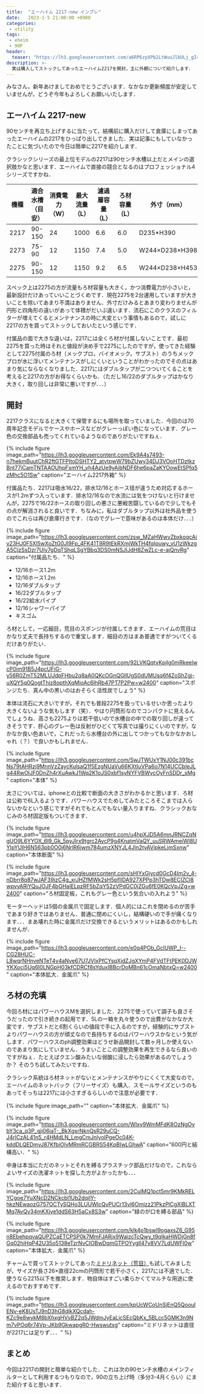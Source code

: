 ```yaml
---
title:  "エーハイム 2217-new インプレ"
date:   2023-1-5 21:00:00 +0900
categories: 
 - utility
tags:
 - eheim
 - 90P
header:
  teaser: "https://lh3.googleusercontent.com/a6RP6zpXPb2LtWuuJlbULj_gI4FTbKQfGV4dNfFMWDJovLy_VDSQyHb3ZXQel_VvE644jZDR4EIQt8dXP4il6DMgz1f8zAPew0cPgKaf6RLy6benKIVVw_Awq6mmV5m0iaLwsCKl=s0"
description: >-
  実は購入してストックしてあったエーハイム2217を開封，主に外観について紹介します．
---
```



みなさん，新年あけましておめでとうございます．なかなか更新頻度が安定していませんが，どうぞ今年もよろしくお願いいたします．


## エーハイム 2217-new

90センチを再立ち上げするに当たって，結構前に購入だけして倉庫にしまってあったエーハイムの2217をひっぱり出してきました．実は記事にもしていなかったことに気づいたので今日は簡単に2217を紹介します．

クラシックシリーズの最上位モデルの2217は90センチ水槽以上だとメインの選択肢かなと思います．エーハイムで直接の競合となるのはプロフェッショナル4シリーズですかね．

| 機種 | 適合水槽（目安） | 消費電力（W） | 最大流量（L） | 濾過層容量（L） | ろ材容量（L） | 外寸（mm）     | 吸水ホース（mm） | 排水ホース（mm） |
|------|------------------|---------------|---------------|-----------------|---------------|----------------|------------------|------------------|
| 2217 | 90-150           | 24            | 1000          | 6.6             | 6.0           | D235*H390      | 16/22            | 12/16            |
| 2273 | 75-90            | 12            | 1150          | 7.4             | 5.0           | W244×D238×H398 | 16/22            | 16/22            |
| 2275 | 90-150           | 12            | 1150          | 9.2             | 6.5           | W244×D238×H453 | 16/22            | 16/22            |

スペック上は2275の方が流量もろ材容量も大きく，かつ消費電力が小さいと，最新設計だけあっていいことづくめです．現在2275を2台運用していますが大きいことを除いてあまり不満はありません．外寸だけみるとあまり変わりませんが円形と四角形の違いがあって体積がだいぶ違います．流石にこのクラスのフィルターが増えてくるとメンテナンスの時に大変という事情もあるので，試しに2217の方を買ってストックしておいたという感じです．

付属品の面で大きな違いは，2217には全くろ材が付属しないことです．最初2275を買った時はそれと値段が決め手で2275にしたのですが，使ってきた経験として2275付属のろ材（メックプロ，バイオメック，サブスト）のうちメックプロが水に浮いてメンテナンスがしにくいということがわかったのでその点はあまり気にならなくなりました．2217にはダブルタップが二つついてくることを考えると2217の方がお得なくらいかも．（ただし16/22のダブルタップはかなり大きく，取り回しは非常に悪いですが．．．）

## 開封

2217クラスになると大きくて保管するにも場所を取っていました．今回のは70周年記念モデルでケースやホースなどがグレーっぽい色になっています．グレー色の交換部品も売ってくれているようなのでありがたいですねぇ．

{% include figure image_path="https://lh3.googleusercontent.com/Ek9A4s7493-n7hekmBuutChR2ftGTFPItoDSHTY2_atvtpwW79bZUwy34DJ3VOoHTDztkzBnt77jCamTNTAAOUhpFxmYH_yh4AzUe9yAibNDF6he6paZaKYOowEtSPfq5zMhc5O1Sw" caption="エーハイム2217外箱" %}

付属品たち．2217は吸水16/22，排水12/16とホース径が違うため対応するホースが1.2mずつ入っています．排水12/16なので水流には気をつけないと行けませんが，2275で16/22ホースの取り回しの悪さに悪戦苦闘しているので少しでもその点が解消されると良いです．ちなみに，私はダブルタップ以外は社外品を使うのでこれらは再び倉庫行きです．（なのでグレーで意味があるのは本体だけ．．．）

{% include figure image_path="https://lh3.googleusercontent.com/zsw_MZaHWwvZbxkoqcAiv23HJ0F5Xl5wXoZtG0JI9Fp_4FK41T8R9tEkRXmjWkTH4fqIpuwy_vU1zWkzgA5CjzSsDzr7UIy7gDqTShqLSgYBbq3DS0mNSJlJdH8ZwZLc-e-ajQnvRg" caption="付属品たち．" %}

- 12/16ホース1.2m
- 12/16ホース1.2m
- 12/16ダブルタップ
- 16/22ダブルタップ
- 16/22給水パイプ
- 12/16シャワーパイプ
- キスゴム


ろ材として，一応細目，荒目のスポンジが付属してきます．エーハイムの荒目はかなり丈夫で長持ちするので重宝します．細目の方はまあ普通ですがついてくるだけありがたい．

{% include figure image_path="https://lh3.googleusercontent.com/92LVKQqtvKpjIg0mRkeelwcP0im91B5J4pcUFiG-y56R0ZmT52MLUJdpFHbu2q8aA0QKcOGnQGllUgS0dUMUsq6f4ZoShZgj-uXQY5q0QogtThiz8opthXqMioAc6IhRb47PT7P2Pw=w2400" caption="スポンジたち．真ん中の黒いのはおそらく活性炭でしょう" %}


本体は流石に大きいですが，それでも普段2275を扱っているせいか思ったより大きくないような気もします（笑）．やはり円筒形なのでコンパクトに見えるんでしょうね．高さも2275よりは若干低いので水槽台の中での取り回しが違ってきそうです．肝心のグレー色は反射がひどくて写真では撮りにくいのですが，なかなか良い色あいで，これだったら水槽台の外に出してつかってもなかなかおしゃれ（？）で良いかもしれません．

{% include figure image_path="https://lh3.googleusercontent.com/SwJTWUxY1NJ00c391bcNs79tAHRzj9MnnVzZaycKulsaQ1f5EzgNUaVu66KXtIuVPa6o7N14UCCbIeJLg44RwOlJF0DnZh4rXuAwkJ1Wq2K1oJS0xbf1syNYFVBWycOyFnSDDr_sMg" caption="本体" %}


太さについては，iphoneとの比較で断面の大きさがわかるかと思います．ろ材は公称で6L入るようです．パワーハウスでためしてみたところそこまでは入らないかなという感じですがそれでもとんでもない量入りますね．クラシックおなじみのろ材固定版もついてきます．

{% include figure image_path="https://lh3.googleusercontent.com/u4hpXJD5A6mnJRNCZqNgUO9L6YYOX_6l9_Gk_5pyJIrx9tgrc2AvcP9g4KnatmVaQY_uuSRWAmeiWl8UYIpYUIH6N563pb0O0j6NrlR6jwm784umzXNYJL4JIn2tyAVipkeLjmSxnw" caption="本体断面" %}

{% include figure image_path="https://lh3.googleusercontent.com/sHIYxGjycd0GcD4Im2v_4-nDbrr8q87wJAF39izC4g_xrJHZfMWk2sH5pfIlDA927XPPp3hTDw8ECIZCI8wpvvARiYQuJOJF4bGHaIELpzRF5bZqY52zVPdGC0jZGu6fE0KQcVpJZg=w2400" caption="ろ材固定板，これもグレー色という気合いの入れよう" %}

モーターヘッドは5個の金属爪で固定します．個人的にはこれを閉めるのが苦手であまり好きではありません．普通に閉めにくいし，結構硬いので手が痛くなります．．．まあ壊れた時に金属爪だけ交換できるというメリットはあるのかもしれませんが．

{% include figure image_path="https://lh3.googleusercontent.com/e0q4POb_GclUWP_I--CG28HUC-L8wqrNHnveNTeT4v4aNye67U7JVlxPfCYsqXjdZJgXYmP4FVdTFtPEK0DJWYKXoci5Uq6I0LNGpH03kfCDRCf8sYduxIBBcrDoMBn61cOmaNbtxQ=w2400" caption="本体拡大．金属爪" %}



## ろ材の充填

今回ろ材にはパワーハウスMを選択しました．2275で使っていて調子も良さそうだったので引き続きの起用です．5Lの一箱を丸々使うので出費がなかなか大変です．サブストだと6割くらいの値段で手に入るのですが，経験的にサブストよりパワーハウスの方が頑丈なので長持ちするのはパワーハウスかなという気がします．パワーハウスのph調整効果はどうせ新品開封して数ヶ月しか使えないのであまり気にしていません．うまいことこの調整効果を再生できるなら良いのですがねぇ．たとえばクエン酸みたいな弱酸に浸したら効果があるのでしょうか？ そのうち試してみたいですね．

クラシック系統はろ材ネットがないとメンテナンスがやりにくくて大変なので，エーハイムのネットバック（フリーサイズ）も購入．スモールサイズというのもあってそっちは2217には小さすぎるらしいので注意が必要です．

{% include figure image_path="" caption="本体拡大．金属爪" %}

{% include figure image_path="https://lh3.googleusercontent.com/WIxy9WmMFdK8OzNgOybY3ca_q3P_gji06iaT-_BkXgsrNknQsR29uCQ-J4rlCzAL41n5_r4HMdLN_LmgCmJnlyolPgeOc04K-kddDLQEDmyJ87KfbiOlvMRmRCGBRS54KpBIwLGhwA" caption="600円と結構高い．" %}

中身は本当にただのネットとそれを縛るプラスチック部品だけなので，これならよいサイズの洗濯ネットを探した方がよかったかも．．．

{% include figure image_path="https://lh3.googleusercontent.com/2CulMQ1pct5mr9KMkRELYCgoe7YuXNcD2NCkcbl1Ub2dqilY-hkzNEwaozG757OCTySQHo3LUUWlcQvPUCr13vl6Omjzz21PkzPlCgXlBLXTMq7AvQy34mKXjye1ddS63H5aCx8S3w" caption="緑のが口を縛る部品" %}

{% include figure image_path="https://lh3.googleusercontent.com/klk4p1bswl9ogaxsZ6_G95n8EbehpqyaQUPZCaETCPSP0k7MmFJARjx9WaizcTcQwy_t9qIkaHWDjGn8fGq02hiHqP42U35o5138eTzrNvCIOBwDqmGTPOYygll47y8VV7LdUWFI0w" caption="本体拡大．金属爪" %}


チャームで買ってストックしてあった[ミドリネット（荒目）](https://www.shopping-charm.jp/product/2c2c2c2c-2c2c-2c2c-2c2c-2c3531363431)も試してみましたが，サイズが長さ26×直径22cmの円筒形で若干小さく，2217には不適でした．使うなら2215以下を推奨します．物自体はすごい柔らかくてマルチな用途に使えるのでおすすめです．

{% include figure image_path="https://lh3.googleusercontent.com/kpUcWCoUnSjEnQ5QooulENv-eK8UsTJ9nD3hG8djkXQcdah-KZc9e8wvkM8bXhxgHVvBZ2q5JWdmJyEaLicSEcQbKx_5BLcc5GMK3n9Nm7vPOq6r74Vp-JKb9GkwapgR0-Hwswutxg" caption="ミドリネットは直径が2217には足りず．．．" %}


## まとめ

今回は2217の開封と簡単な紹介でした．これは次の90センチ水槽のメインフィルターとして利用するつもりなので，90の立ち上げ時（多分3-4月くらい）にまた紹介すると思います．









